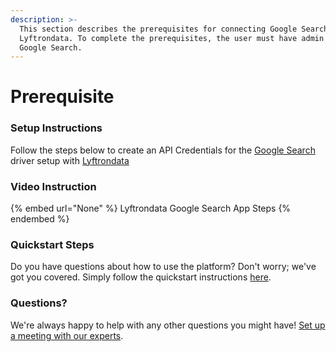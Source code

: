 ```yaml
---
description: >-
  This section describes the prerequisites for connecting Google Search to
  Lyftrondata. To complete the prerequisites, the user must have admin access to
  Google Search.
---
```


# Prerequisite

<mark style="color:blue;"></mark>

### Setup Instructions

Follow the steps below to create an API Credentials for the [Google Search](None) driver setup with [Lyftrondata](https://www.lyftrondata.com)

### Video Instruction

{% embed url="None" %}
Lyftrondata Google Search App Steps
{% endembed %}

### Quickstart Steps

Do you have questions about how to use the platform? Don't worry; we've got you covered. Simply follow the quickstart instructions [here](README.md).

### Questions? <a href="#questions" id="questions"></a>

We're always happy to help with any other questions you might have! [Set up a meeting with our experts](https://www.lyftrondata.com/book-a-meeting/).

